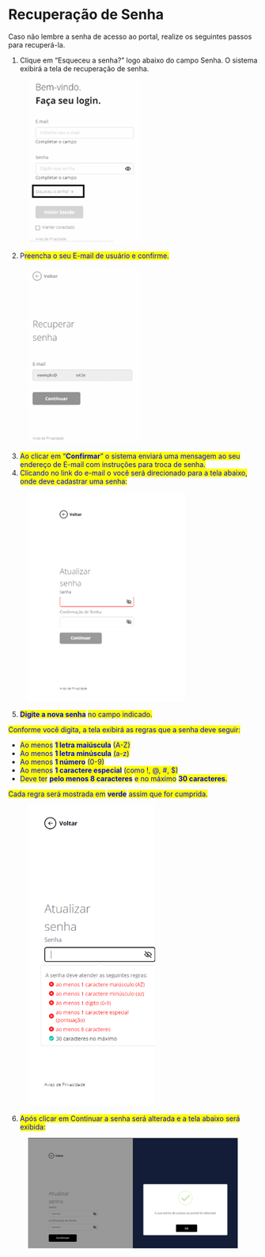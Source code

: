 # Recuperação de Senha

Caso não lembre a senha de acesso ao portal, realize os seguintes passos para recuperá-la.

1. Clique em “Esqueceu a senha?” logo abaixo do campo Senha. O sistema exibirá a tela de recuperação de senha.

<figure><img src="../../../.gitbook/assets/image (77).png" alt="" width="230"><figcaption></figcaption></figure>

2. P<mark style="color:blue;">reencha o seu E-mail de usuário e confirme.</mark>

<figure><img src="../../../.gitbook/assets/image (78).png" alt="" width="230"><figcaption></figcaption></figure>

3. <mark style="color:blue;">Ao clicar em “</mark><mark style="color:blue;">**Confirmar**</mark><mark style="color:blue;">” o sistema enviará uma mensagem ao seu endereço de E-mail com instruções para troca de senha.</mark>
4. <mark style="color:blue;">Clicando no link do e-mail o você será direcionado para a tela abaixo, onde deve cadastrar uma senha:</mark>

<figure><img src="../../../.gitbook/assets/image (4).png" alt="" width="318"><figcaption></figcaption></figure>

5. <mark style="color:blue;">**Digite a nova senha**</mark> <mark style="color:blue;"></mark><mark style="color:blue;">no campo indicado.</mark>

<mark style="color:blue;">Conforme você digita, a tela exibirá as regras que a senha deve seguir:</mark>

* <mark style="color:blue;">Ao menos</mark> <mark style="color:blue;"></mark><mark style="color:blue;">**1 letra maiúscula**</mark> <mark style="color:blue;"></mark><mark style="color:blue;">(A-Z)</mark>
* <mark style="color:blue;">Ao menos</mark> <mark style="color:blue;"></mark><mark style="color:blue;">**1 letra minúscula**</mark> <mark style="color:blue;"></mark><mark style="color:blue;">(a-z)</mark>
* <mark style="color:blue;">Ao menos</mark> <mark style="color:blue;"></mark><mark style="color:blue;">**1 número**</mark> <mark style="color:blue;"></mark><mark style="color:blue;">(0-9)</mark>
* <mark style="color:blue;">Ao menos</mark> <mark style="color:blue;"></mark><mark style="color:blue;">**1 caractere especial**</mark> <mark style="color:blue;"></mark><mark style="color:blue;">(como !, @, #, $)</mark>
* <mark style="color:blue;">Deve ter</mark> <mark style="color:blue;"></mark><mark style="color:blue;">**pelo menos 8 caracteres**</mark> <mark style="color:blue;"></mark><mark style="color:blue;">e no máximo</mark> <mark style="color:blue;"></mark><mark style="color:blue;">**30 caracteres**</mark><mark style="color:blue;">.</mark>

<mark style="color:blue;">Cada regra será mostrada em</mark> <mark style="color:blue;"></mark><mark style="color:blue;">**verde**</mark> <mark style="color:blue;"></mark><mark style="color:blue;">assim que for cumprida.</mark>

<figure><img src="../../../.gitbook/assets/image (1) (1) (1).png" alt="" width="257"><figcaption></figcaption></figure>

6. <mark style="color:blue;">Após clicar em Continuar a senha será alterada e a tela abaixo será exibida:</mark>

<figure><img src="../../../.gitbook/assets/image (2) (1) (1).png" alt="" width="563"><figcaption></figcaption></figure>

